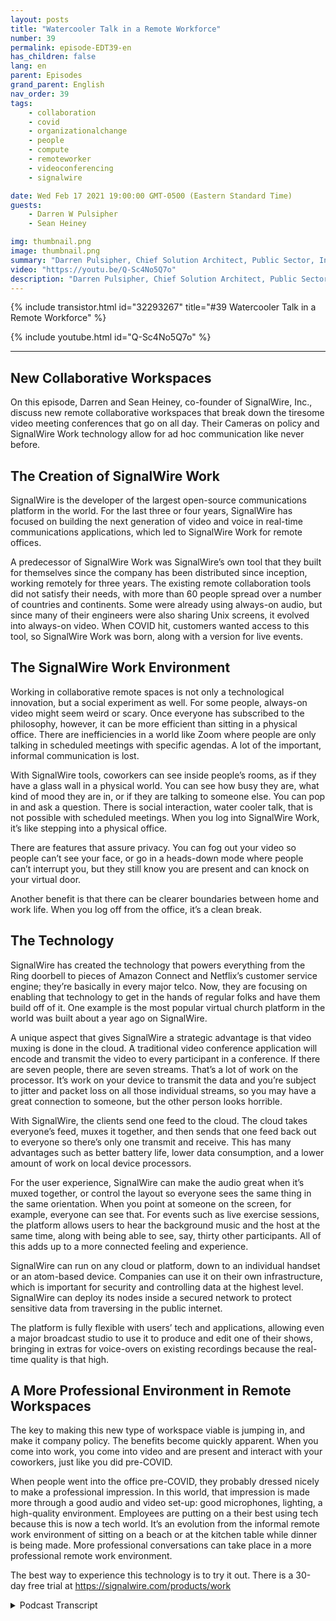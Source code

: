 ```yaml
---
layout: posts
title: "Watercooler Talk in a Remote Workforce"
number: 39
permalink: episode-EDT39-en
has_children: false
lang: en
parent: Episodes
grand_parent: English
nav_order: 39
tags:
    - collaboration
    - covid
    - organizationalchange
    - people
    - compute
    - remoteworker
    - videoconferencing
    - signalwire

date: Wed Feb 17 2021 19:00:00 GMT-0500 (Eastern Standard Time)
guests:
    - Darren W Pulsipher
    - Sean Heiney

img: thumbnail.png
image: thumbnail.png
summary: "Darren Pulsipher, Chief Solution Architect, Public Sector, Intel, and Sean Heiney, co-founder of SignalWire, Inc., discuss the companies remote work policies of cameras on and their new remote collaborative workspaces technology that fosters ad hoc communication for their completely remote workforce."
video: "https://youtu.be/Q-Sc4No5Q7o"
description: "Darren Pulsipher, Chief Solution Architect, Public Sector, Intel, and Sean Heiney, co-founder of SignalWire, Inc., discuss the companies remote work policies of cameras on and their new remote collaborative workspaces technology that fosters ad hoc communication for their completely remote workforce."
---
```


<div>
{% include transistor.html id="32293267" title="#39 Watercooler Talk in a Remote Workforce" %}

{% include youtube.html id="Q-Sc4No5Q7o" %}
</div>

---

## New Collaborative Workspaces

On this episode, Darren and Sean Heiney, co-founder of SignalWire, Inc., discuss new remote collaborative workspaces that break down the tiresome video meeting conferences that go on all day. Their Cameras on policy and SignalWire Work technology allow for ad hoc communication like never before.

## The Creation of SignalWire Work

SignalWire is the developer of the largest open-source communications platform in the world. For the last three or four years, SignalWire has focused on building the next generation of video and voice in real-time communications applications, which led to SignalWire Work for remote offices.

A predecessor of SignalWire Work was SignalWire’s own tool that they built for themselves since the company has been distributed since inception, working remotely for three years. The existing remote collaboration tools did not satisfy their needs, with more than 60 people spread over a number of countries and continents. Some were already using always-on audio, but since many of their engineers were also sharing Unix screens, it evolved into always-on video. When COVID hit, customers wanted access to this tool, so SignalWire Work was born, along with a version for live events.

## The SignalWire Work Environment

Working in collaborative remote spaces is not only a technological innovation, but a social experiment as well. For some people, always-on video might seem weird or scary. Once everyone has subscribed to the philosophy, however, it can be more efficient than sitting in a physical office. There are inefficiencies in a world like Zoom where people are only talking in scheduled meetings with specific agendas.  A lot of the important, informal communication is lost.

With SignalWire tools, coworkers can see inside people’s rooms, as if they have a glass wall in a physical world. You can see how busy they are, what kind of mood they are in, or if they are talking to someone else. You can pop in and ask a question. There is social interaction, water cooler talk, that is not possible with scheduled meetings. When you log into SignalWire Work, it’s like stepping into a physical office.

There are features that assure privacy. You can fog out your video so people can’t see your face, or go in a heads-down mode where people can’t interrupt you, but they still know you are present and can knock on your virtual door.

Another benefit is that there can be clearer boundaries between home and work life. When you log off from the office, it’s a clean break.

## The Technology 

SignalWire has created the technology that powers everything from the Ring doorbell to pieces of Amazon Connect and Netflix’s customer service engine; they’re basically in every major telco. Now, they are focusing on enabling that technology to get in the hands of regular folks and have them build off of it. One example is the most popular virtual church platform in the world was built about a year ago on SignalWire.

A unique aspect that gives SignalWire a strategic advantage is that video muxing is done in the cloud. A traditional video conference application will encode and transmit the video to every participant in a conference. If there are seven people, there are seven streams. That’s a lot of work on the processor. It’s work on your device to transmit the data and you’re subject to jitter and packet loss on all those individual streams, so you may have a great connection to someone, but the other person looks horrible.  

With SignalWire, the clients send one feed to the cloud. The cloud takes everyone’s feed, muxes it together, and then sends that one feed back out to everyone so there’s only one transmit and receive. This has many advantages such as better battery life, lower data consumption, and a lower amount of work on local device processors.

For the user experience, SignalWire can make the audio great when it’s muxed together, or control the layout so everyone sees the same thing in the same orientation. When you point at someone on the screen, for example, everyone can see that. For events such as live exercise sessions, the platform allows users to hear the background music and the host at the same time, along with being able to see, say, thirty other participants. All of this adds up to a more connected feeling and experience.

SignalWire can run on any cloud or platform, down to an individual handset or an atom-based device. Companies can use it on their own infrastructure, which is important for security and controlling data at the highest level. SignalWire can deploy its nodes inside a secured network to protect sensitive data from traversing in the public internet.  

The platform is fully flexible with users’ tech and applications, allowing even a major broadcast studio to use it to produce and edit one of their shows, bringing in extras for voice-overs on existing recordings because the real-time quality is that high.

## A More Professional Environment in Remote Workspaces

The key to making this new type of workspace viable is jumping in, and make it company policy. The benefits become quickly apparent. When you come into work, you come into video and are present and interact with your coworkers, just like you did pre-COVID.

When people went into the office pre-COVID, they probably dressed nicely to make a professional impression. In this world, that impression is made more through a good audio and video set-up: good microphones, lighting, a high-quality environment. Employees are putting on a their best using tech because this is now a tech world. It’s an evolution from the informal remote work environment of sitting on a beach or at the kitchen table while dinner is being made. More professional conversations can take place in a more professional remote work environment.

The best way to experience this technology is to try it out. There is a 30-day free trial at https://signalwire.com/products/work



<details>
<summary> Podcast Transcript </summary>

<p></p>

</details>
